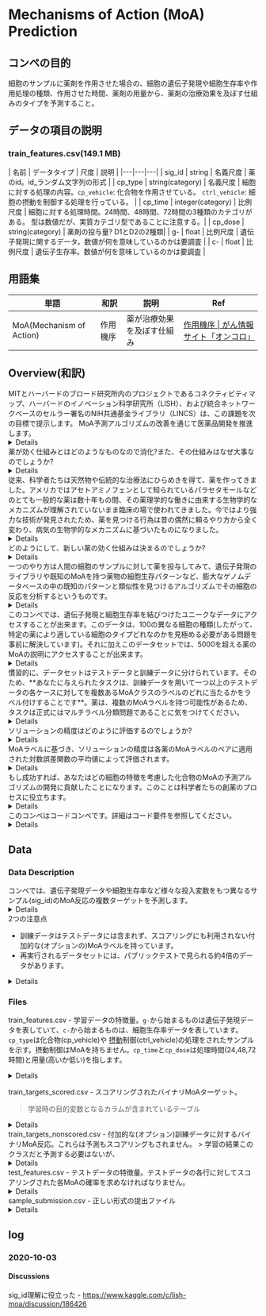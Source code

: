 # Mechanisms of Action (MoA) Prediction

## コンペの目的

細胞のサンプルに薬剤を作用させた場合の、細胞の遺伝子発現や細胞生存率や作用処理の種類、作用させた時間、薬剤の用量から、薬剤の治療効果を及ぼす仕組みのタイプを予測すること。

## データの項目の説明

### train_features.csv(149.1 MB)

| 名前 | データタイプ | 尺度 | 説明 |
|---|---|---|
| sig_id | string | 名義尺度 | 薬のid。id_ランダム文字列の形式 |
| cp_type | string(category) | 名義尺度 | 細胞に対する処理の内容。`cp_vehicle`: 化合物を作用させている。 `ctrl_vehicle`: 細胞の摂動を制御する処理を行っている。 |
| cp_time | integer(category) | 比例尺度 | 細胞に対する処理時間。24時間、48時間、72時間の3種類のカテゴリがある。 型は数値だが、実質カテゴリ型であることに注意する。|
| cp_dose | string(category) | 薬剤の投与量? D1とD2の2種類|
| g- | float | 比例尺度 | 遺伝子発現に関するデータ。数値が何を意味しているのかは要調査 |
| c- | float | 比例尺度 | 遺伝子生存率。数値が何を意味しているのかは要調査 |

## 用語集

| 単語 | 和訳 | 説明 | Ref |
|---|---|---|---|
| MoA(Mechanism of Action) | 作用機序 | 薬が治療効果を及ぼす仕組み | [作用機序 \| がん情報サイト「オンコロ」](https://oncolo.jp/dictionary/sayoukoujyo) |

## Overview(和訳)

<summary>
MITとハーバードのブロード研究所内のプロジェクトであるコネクティビティマップ、ハーバードのイノベーション科学研究所（LISH）、および統合ネットワークベースのセルラー署名のNIH共通基金ライブラリ（LINCS）は、この課題を次の目標で提示します。 MoA予測アルゴリズムの改善を通じて医薬品開発を推進します。
</summary>
<details>
The [Connectivity Map](https://clue.io/), a project within the Broad Institute of MIT and Harvard, the [Laboratory for Innovation Science at Harvard (LISH)](http://lish.harvard.edu/), and the [NIH Common Funds Library of Integrated Network-Based Cellular Signatures (LINCS)](http://lincsproject.org/]), present this challenge with the goal of advancing drug development through improvements to MoA prediction algorithms.
</details>

<summary>
薬が効く仕組みとはどのようなものなので消化?また、その仕組みはなぜ大事なのでしょうか?
</summary>
<details>
What is the Mechanism of Action (MoA) of a drug? And why is it important?
</details>

<summary>
従来、科学者たちは天然物や伝統的な治療法にひらめきを得て、薬を作ってきました。アメリカではアセトアミノフェンとして知られているパラセタモールなどのとても一般的な薬は数十年もの間、その薬理学的な働きに由来する生物学的なメカニズムが理解されていないまま臨床の場で使われてきました。今ではより強力な技術が発見されたため、薬を見つける行為は昔の偶然に頼るやり方から全く変わり、病気の生物学的なメカニズムに基づいたものになりました。
</summary>
<details>
In the past, scientists derived drugs from natural products or were inspired by traditional remedies. Very common drugs, such as paracetamol, known in the US as acetaminophen, were put into clinical use decades before the biological mechanisms driving their pharmacological activities were understood. Today, with the advent of more powerful technologies, drug discovery has changed from the serendipitous approaches of the past to a more targeted model based on an understanding of the underlying biological mechanism of a disease. In this new framework, scientists seek to identify a protein target associated with a disease and develop a molecule that can modulate that protein target. As a shorthand to describe the biological activity of a given molecule, scientists assign a label referred to as mechanism-of-action or MoA for short.
</details>
<summary>
どのようにして、新しい薬の効く仕組みは決まるのでしょうか?
</summary>
<details>
How do we determine the MoAs of a new drug?
</details>
<summary>
一つのやり方は人間の細胞のサンプルに対して薬を投与してみて、遺伝子発現のライブラリや既知のMoAを持つ薬物の細胞生存パターンなど、膨大なゲノムデータベースの中の既知のパターンと類似性を見つけるアルゴリズムでその細胞の反応を分析するというものです。
</summary>
<details>
One approach is to treat a sample of human cells with the drug and then analyze the cellular responses with algorithms that search for similarity to known patterns in large genomic databases, such as libraries of gene expression or cell viability patterns of drugs with known MoAs.
</details>
<summary>
このコンペでは、遺伝子発現と細胞生存率を結びつけたユニークなデータにアクセスすることが出来ます。このデータは、100の異なる細胞の種類(したがって、特定の薬により適している細胞のタイプどれなのかを見極める必要がある問題を事前に解決しています)。それに加えこのデータセットでは、5000を超える薬のMoAの説明にアクセスすることが出来ます。
</summary>
<details>
In this competition, you will have access to a unique dataset that combines gene expression and cell viability data. The data is based on a new technology that measures simultaneously (within the same samples) human cells’ responses to drugs in a pool of 100 different cell types (thus solving the problem of identifying ex-ante, which cell types are better suited for a given drug). In addition, you will have access to MoA annotations for more than 5,000 drugs in this dataset.
</details>
<summary>
慣習的に、データセットはテストデータと訓練データに分けられています。そのため、**あなたに与えられたタスクは、訓練データを用いて一つ以上のテストデータの各ケースに対してを複数あるMoAクラスのラベルのどれに当たるかをラベル付けすることです**。薬は、複数のMoAラベルを持つ可能性があるため、タスクは正式にはマルチラベル分類問題であることに気をつけてください。
</summary>
<details>
As is customary, the dataset has been split into testing and training subsets. Hence, your task is to use the training dataset to develop an algorithm that automatically labels each case in the test set as one or more MoA classes. Note that since drugs can have multiple MoA annotations, the task is formally a multi-label classification problem.
</details>
<summary>
ソリューションの精度はどのように評価するのでしょうか?
</summary>
<details>
How to evaluate the accuracy of a solution?
</details>
<summary>
MoAラベルに基づき、ソリューションの精度は各薬のMoAラベルのペアに適用された対数誤差関数の平均値によって評価されます。
</summary>
<details>
Based on the MoA annotations, the accuracy of solutions will be evaluated on the average value of the [logarithmic loss function](https://www.kaggle.com/c/lish-moa/overview/evaluation) applied to each drug-MoA annotation pair.
</details>
<summary>
もし成功すれば、あなたはどの細胞の特徴を考慮した化合物のMoAの予測アルゴリズムの開発に貢献したことになります。このことは科学者たちの創薬のプロセスに役立ちます。
</summary>
<details>
If successful, you’ll help to develop an algorithm to predict a compound’s MoA given its cellular signature, thus helping scientists advance the drug discovery process.
</details>
<summary>
このコンペはコードコンペです。詳細はコード要件を参照してください。
</summary>
<details>
This is a Code Competition. Refer to [Code Requirements](https://www.kaggle.com/c/lish-moa/overview/code-requirements) for details.
</details>

## Data

### Data Description

<summary>
コンペでは、遺伝子発現データや細胞生存率など様々な投入変数をもつ異なるサンプル(sig_id)のMoA反応の複数ターゲットを予測します。
</summary>
<details>
In this competition, you will be predicting multiple targets of the Mechanism of Action (MoA) response(s) of different samples (sig_id), given various inputs such as gene expression data and cell viability data.
</details>  

<summary>
2つの注意点

- 訓練データはテストデータには含まれず、スコアリングにも利用されない付加的な(オプションの)MoAラベルを持っています。
- 再実行されるデータセットには、パブリックテストで見られる約4倍のデータがあります。

</summary>
<details>
Two notes:

- the training data has an additional (optional) set of MoA labels that are __not__ included in the test data and not used for scoring.
- the re-run dataset has approximately 4x the number of examples seen in the Public test.

</details>
  
### Files

<summary>

train_features.csv - 学習データの特徴量。`g-`から始まるものは遺伝子発現データを表していて、`c-`から始まるものは、細胞生存率データを表しています。`cp_type`は化合物(cp_vehicle)や [摂動](https://www.weblio.jp/content/Perturbation)制御(ctrl_vehicle)の処理をされたサンプルを示す。摂動制御はMoAを持ちません。`cp_time`と`cp_dose`は処理時間(24,48,72時間)と用量(高いか低い)を指します。

</summary>
<details>

train_features.csv - Features for the training set. Features g- signify gene expression data, and c- signify cell viability data. cp_type indicates samples treated with a compound (cp_vehicle) or with a control perturbation (ctrl_vehicle); control perturbations have no MoAs; cp_time and cp_dose indicate treatment duration (24, 48, 72 hours) and dose (high or low).

</details>
<summary>

train_targets_scored.csv - スコアリングされたバイナリMoAターゲット。
> 学習時の目的変数となるカラムが含まれているテーブル

</summary>
<details>
train_targets_scored.csv - The binary MoA targets that are scored.
</details>
<summary>
train_targets_nonscored.csv - 付加的な(オプション)訓練データに対するバイナリMoA反応。これらは予測もスコアリングもされません。
> 学習の結果このクラスだと予測する必要はないが、
</summary>
<details>
train_targets_nonscored.csv - Additional (optional) binary MoA responses for the training data. These are not predicted nor scored.
</details>
<summary>
test_features.csv - テストデータの特徴量。テストデータの各行に対してスコアリングされた各MoAの確率を求めなければなりません。
</summary>
<details>
test_features.csv - Features for the test data. You must predict the probability of each scored MoA for each row in the test data.
</details>
<summary>
sample_submission.csv - 正しい形式の提出ファイル
</summary>
<details>
sample_submission.csv - A submission file in the correct format.
</details>

## log

### 2020-10-03

#### Discussions

sig_id理解に役立った - https://www.kaggle.com/c/lish-moa/discussion/186426
